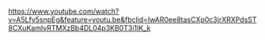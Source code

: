 https://www.youtube.com/watch?v=A5Lfy5snpEg&feature=youtu.be&fbclid=IwAR0ee8tasCXp0c3jrXRXPdsST8CXuKamIvRTMXzBb4DL04p3KB0T3i1IK_k
